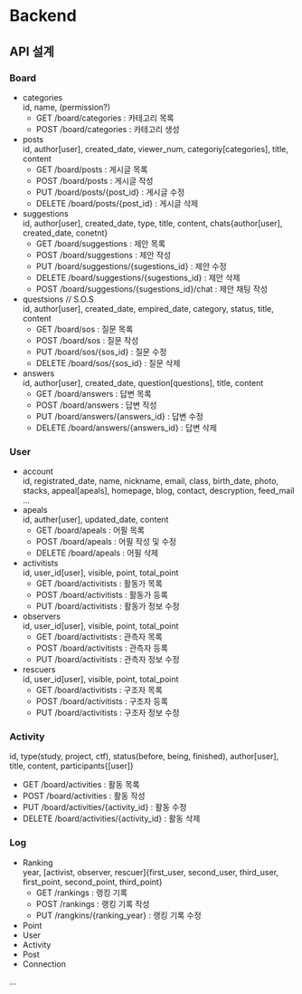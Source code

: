 # Backend

## API 설계

### Board

- categories  
  id, name, (permission?)
  - GET /board/categories : 카테고리 목록
  - POST /board/categories : 카테고리 생성
- posts  
  id, author[user], created_date, viewer_num, categoriy[categories], title, content
  - GET /board/posts : 게시글 목록
  - POST /board/posts : 게시글 작성
  - PUT /board/posts/{post_id} : 게시글 수정
  - DELETE /board/posts/{post_id} : 게시글 삭제
- suggestions  
  id, author[user], created_date, type, title, content, chats{author[user], created_date, conetnt}
  - GET /board/suggestions : 제안 목록
  - POST /board/suggestions : 제안 작성
  - PUT /board/suggestions/{sugestions_id} : 제안 수정
  - DELETE /board/suggestions/{sugestions_id} : 제안 삭제
  - POST /board/suggestions/{sugestions_id}/chat : 제안 채팅 작성
- questsions // S.O.S  
  id, author[user], created_date, empired_date, category, status, title, content
  - GET /board/sos : 질문 목록
  - POST /board/sos : 질문 작성
  - PUT /board/sos/{sos_id} : 질문 수정
  - DELETE /board/sos/{sos_id} : 질문 삭제
- answers  
  id, author[user], created_date, question[questions], title, content
  - GET /board/answers : 답변 목록
  - POST /board/answers : 답변 작성
  - PUT /board/answers/{answers_id} : 답변 수정
  - DELETE /board/answers/{answers_id} : 답변 삭제

### User

- account  
  id, registrated_date, name, nickname, email, class, birth_date, photo, stacks, appeal[apeals], homepage, blog, contact, descryption, feed_mail  
  ...
- apeals  
  id, auther[user], updated_date, content
  - GET /board/apeals : 어필 목록
  - POST /board/apeals : 어필 작성 및 수정
  - DELETE /board/apeals : 어필 삭제
- activitists  
  id, user_id[user], visible, point, total_point
  - GET /board/activitists : 활동가 목록
  - POST /board/activitists : 활동가 등록
  - PUT /board/activitists : 활동가 정보 수정
- observers  
  id, user_id[user], visible, point, total_point
  - GET /board/activitists : 관측자 목록
  - POST /board/activitists : 관측자 등록
  - PUT /board/activitists : 관측자 정보 수정
- rescuers  
  id, user_id[user], visible, point, total_point
  - GET /board/activitists : 구조자 목록
  - POST /board/activitists : 구조자 등록
  - PUT /board/activitists : 구조자 정보 수정

### Activity

id, type(study, project, ctf), status(before, being, finished), author[user], title, content, participants{[user]}

- GET /board/activities : 활동 목록
- POST /board/activities : 활동 작성
- PUT /board/activities/{activity_id} : 활동 수정
- DELETE /board/activities/{activity_id} : 활동 삭제

### Log

- Ranking  
  year, [activist, observer, rescuer]{first_user, second_user, third_user, first_point, second_point, third_point}
  - GET /rankings : 랭킹 기록
  - POST /rankings : 랭킹 기록 작성
  - PUT /rangkins/{ranking_year} : 랭킹 기록 수정
- Point
- User
- Activity
- Post
- Connection

...
